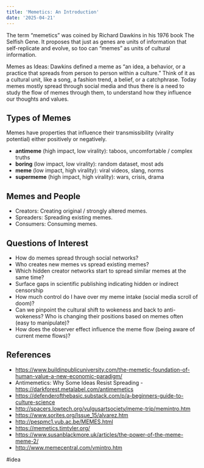 ```yaml
---
title: 'Memetics: An Introduction'
date: '2025-04-21'
---
```

The term “memetics” was coined by Richard Dawkins in his 1976 book The Selfish Gene. It proposes that just as genes are units of information that self-replicate and evolve, so too can “memes” as units of cultural information.

Memes as Ideas: Dawkins defined a meme as “an idea, a behavior, or a practice that spreads from person to person within a culture.” Think of it as a cultural unit, like a song, a fashion trend, a belief, or a catchphrase. Today memes mostly spread through social media and thus there is a need to study the flow of memes through them, to understand how they influence our thoughts and values.

## Types of Memes

Memes have properties that influence their transmissibility (virality potential) either positively or negatively.

- **antimeme** (high impact, low virality): taboos, uncomfortable / complex truths
- **boring** (low impact, low virality): random dataset, most ads
- **meme** (low impact, high virality): viral videos, slang, norms
- **supermeme** (high impact, high virality): wars, crisis, drama

## Memes and People

- Creators: Creating original / strongly altered memes.
- Spreaders: Spreading existing memes.
- Consumers: Consuming memes.

## Questions of Interest

- How do memes spread through social networks?
- Who creates new memes vs spread existing memes?
- Which hidden creator networks start to spread similar memes at the same time?
- Surface gaps in scientific publishing indicating hidden or indirect censorship
- How much control do I have over my meme intake (social media scroll of doom)?
- Can we pinpoint the cultural shift to wokeness and back to anti-wokeness? Who is changing their positions based on memes often (easy to manipulate)?
- How does the observer effect influence the meme flow (being aware of current meme flows)?

## References

- <https://www.buildinpublicuniversity.com/the-memetic-foundation-of-human-value-a-new-economic-paradigm/>
- Antimemetics: Why Some Ideas Resist Spreading - <https://darkforest.metalabel.com/antimemetics>
- <https://defenderofthebasic.substack.com/p/a-beginners-guide-to-culture-science>
- <http://spacers.lowtech.org/vulgusartsociety/meme-trip/memintro.htm>
- <https://www.sorites.org/Issue_15/alvarez.htm>
- <http://pespmc1.vub.ac.be/MEMES.html>
- <https://memetics.timtyler.org/>
- <https://www.susanblackmore.uk/articles/the-power-of-the-meme-meme-2/>
- <http://www.memecentral.com/vmintro.htm>

#idea
